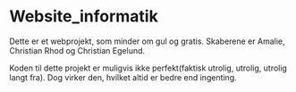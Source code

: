 # Website_informatik
Dette er et webprojekt, som minder om gul og gratis. Skaberene er Amalie, Christian Rhod og Christian Egelund.

Koden til dette projekt er muligvis ikke perfekt(faktisk utrolig, utrolig, utrolig langt fra). Dog virker den, hvilket altid er bedre end ingenting. 
